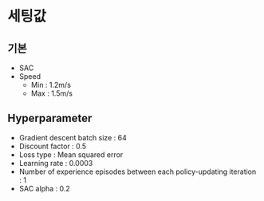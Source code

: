 # 세팅값
## 기본
* SAC
* Speed
    * Min : 1.2m/s
    * Max : 1.5m/s
## Hyperparameter
* Gradient descent batch size : 64
* Discount factor : 0.5
* Loss type	: Mean squared error
* Learning rate	: 0.0003
* Number of experience episodes between each policy-updating iteration	: 1
* SAC alpha : 0.2
